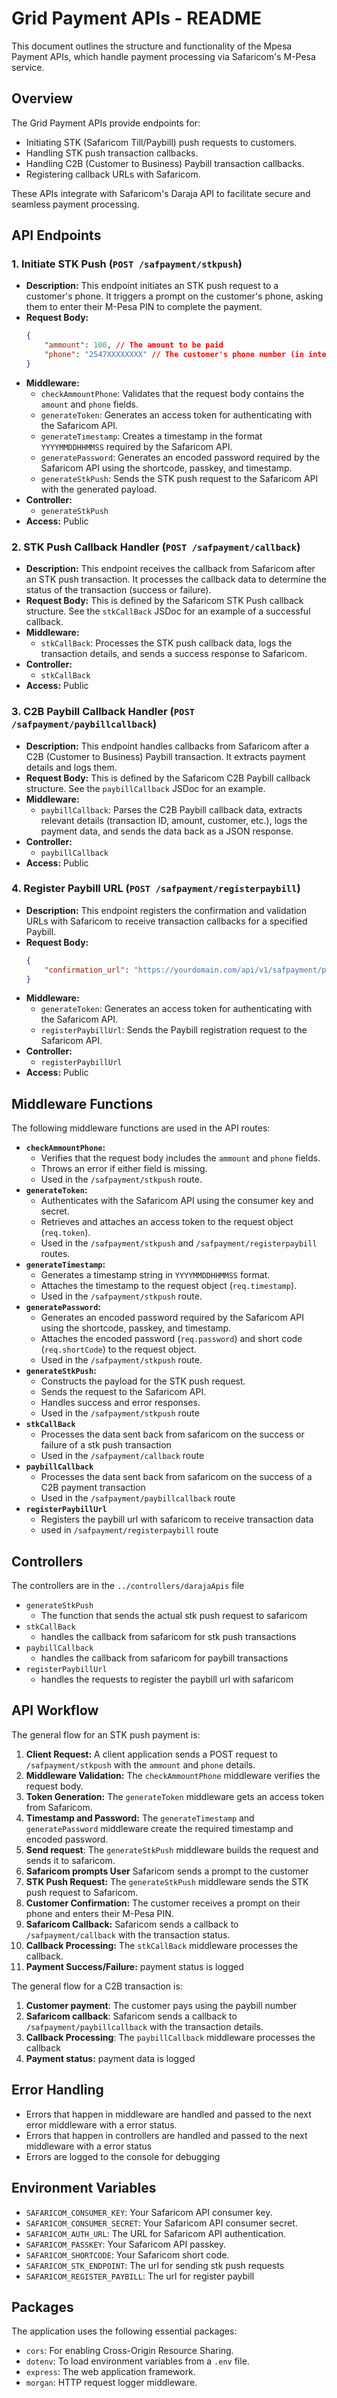 # Grid Payment APIs - README

This document outlines the structure and functionality of the Mpesa Payment APIs, which handle payment processing via Safaricom's M-Pesa service.

## Overview

The Grid Payment APIs provide endpoints for:

*   Initiating STK (Safaricom Till/Paybill) push requests to customers.
*   Handling STK push transaction callbacks.
*   Handling C2B (Customer to Business) Paybill transaction callbacks.
*   Registering callback URLs with Safaricom.

These APIs integrate with Safaricom's Daraja API to facilitate secure and seamless payment processing.

## API Endpoints

### 1. Initiate STK Push (`POST /safpayment/stkpush`)

*   **Description:** This endpoint initiates an STK push request to a customer's phone. It triggers a prompt on the customer's phone, asking them to enter their M-Pesa PIN to complete the payment.
*   **Request Body:**
    ```json
    {
        "ammount": 100, // The amount to be paid
        "phone": "2547XXXXXXXX" // The customer's phone number (in international format, e.g., 2547XXXXXXXX)
    }
    ```
*   **Middleware:**
    *   `checkAmmountPhone`: Validates that the request body contains the `amount` and `phone` fields.
    *   `generateToken`: Generates an access token for authenticating with the Safaricom API.
    *   `generateTimestamp`: Creates a timestamp in the format `YYYYMMDDHHMMSS` required by the Safaricom API.
    *   `generatePassword`: Generates an encoded password required by the Safaricom API using the shortcode, passkey, and timestamp.
    *   `generateStkPush`: Sends the STK push request to the Safaricom API with the generated payload.
* **Controller:**
  *  `generateStkPush`
*   **Access:** Public

### 2. STK Push Callback Handler (`POST /safpayment/callback`)

*   **Description:** This endpoint receives the callback from Safaricom after an STK push transaction. It processes the callback data to determine the status of the transaction (success or failure).
*   **Request Body:** This is defined by the Safaricom STK Push callback structure. See the `stkCallBack` JSDoc for an example of a successful callback.
*   **Middleware:**
    *   `stkCallBack`: Processes the STK push callback data, logs the transaction details, and sends a success response to Safaricom.
* **Controller:**
  *  `stkCallBack`
*   **Access:** Public

### 3. C2B Paybill Callback Handler (`POST /safpayment/paybillcallback`)

*   **Description:** This endpoint handles callbacks from Safaricom after a C2B (Customer to Business) Paybill transaction. It extracts payment details and logs them.
*   **Request Body:** This is defined by the Safaricom C2B Paybill callback structure. See the `paybillCallback` JSDoc for an example.
*   **Middleware:**
    *   `paybillCallback`: Parses the C2B Paybill callback data, extracts relevant details (transaction ID, amount, customer, etc.), logs the payment data, and sends the data back as a JSON response.
* **Controller:**
  *  `paybillCallback`
*   **Access:** Public

### 4. Register Paybill URL (`POST /safpayment/registerpaybill`)

*   **Description:** This endpoint registers the confirmation and validation URLs with Safaricom to receive transaction callbacks for a specified Paybill.
*   **Request Body:**
    ```json
    {
        "confirmation_url": "https://yourdomain.com/api/v1/safpayment/paybillcallback" // Your callback URL
    }
    ```
*   **Middleware:**
    *   `generateToken`: Generates an access token for authenticating with the Safaricom API.
    *   `registerPaybillUrl`: Sends the Paybill registration request to the Safaricom API.
* **Controller:**
  *  `registerPaybillUrl`
*   **Access:** Public

## Middleware Functions

The following middleware functions are used in the API routes:

*   **`checkAmmountPhone`:**
    *   Verifies that the request body includes the `ammount` and `phone` fields.
    *   Throws an error if either field is missing.
    *   Used in the `/safpayment/stkpush` route.
*   **`generateToken`:**
    *   Authenticates with the Safaricom API using the consumer key and secret.
    *   Retrieves and attaches an access token to the request object (`req.token`).
    *   Used in the `/safpayment/stkpush` and `/safpayment/registerpaybill` routes.
*   **`generateTimestamp`:**
    *   Generates a timestamp string in `YYYYMMDDHHMMSS` format.
    *   Attaches the timestamp to the request object (`req.timestamp`).
    *   Used in the `/safpayment/stkpush` route.
*   **`generatePassword`:**
    *   Generates an encoded password required by the Safaricom API using the shortcode, passkey, and timestamp.
    *   Attaches the encoded password (`req.password`) and short code (`req.shortCode`) to the request object.
    *   Used in the `/safpayment/stkpush` route.
*   **`generateStkPush`:**
    *   Constructs the payload for the STK push request.
    *   Sends the request to the Safaricom API.
    *   Handles success and error responses.
    * Used in the `/safpayment/stkpush` route
* **`stkCallBack`**
  * Processes the data sent back from safaricom on the success or failure of a stk push transaction
  * Used in the `/safpayment/callback` route
* **`paybillCallback`**
  * Processes the data sent back from safaricom on the success of a C2B payment transaction
  * Used in the `/safpayment/paybillcallback` route
* **`registerPaybillUrl`**
  * Registers the paybill url with safaricom to receive transaction data
  * used in `/safpayment/registerpaybill` route

## Controllers

The controllers are in the `../controllers/darajaApis` file

*   `generateStkPush`
    *   The function that sends the actual stk push request to safaricom
* `stkCallBack`
  *  handles the callback from safaricom for stk push transactions
* `paybillCallback`
  * handles the callback from safaricom for paybill transactions
* `registerPaybillUrl`
  * handles the requests to register the paybill url with safaricom

## API Workflow

The general flow for an STK push payment is:

1.  **Client Request:** A client application sends a POST request to `/safpayment/stkpush` with the `ammount` and `phone` details.
2.  **Middleware Validation:** The `checkAmmountPhone` middleware verifies the request body.
3.  **Token Generation:** The `generateToken` middleware gets an access token from Safaricom.
4.  **Timestamp and Password:** The `generateTimestamp` and `generatePassword` middleware create the required timestamp and encoded password.
5. **Send request**: The `generateStkPush` middleware builds the request and sends it to safaricom.
6. **Safaricom prompts User** Safaricom sends a prompt to the customer
7.  **STK Push Request:** The `generateStkPush` middleware sends the STK push request to Safaricom.
8.  **Customer Confirmation:** The customer receives a prompt on their phone and enters their M-Pesa PIN.
9.  **Safaricom Callback:** Safaricom sends a callback to `/safpayment/callback` with the transaction status.
10. **Callback Processing:** The `stkCallBack` middleware processes the callback.
11. **Payment Success/Failure:** payment status is logged

The general flow for a C2B transaction is:
1. **Customer payment**: The customer pays using the paybill number
2. **Safaricom callback**: Safaricom sends a callback to `/safpayment/paybillcallback` with the transaction details.
3. **Callback Processing**: The `paybillCallback` middleware processes the callback
4. **Payment status:** payment data is logged

## Error Handling

* Errors that happen in middleware are handled and passed to the next error middleware with a error status.
* Errors that happen in controllers are handled and passed to the next middleware with a error status
* Errors are logged to the console for debugging

## Environment Variables

*   `SAFARICOM_CONSUMER_KEY`: Your Safaricom API consumer key.
*   `SAFARICOM_CONSUMER_SECRET`: Your Safaricom API consumer secret.
*   `SAFARICOM_AUTH_URL`: The URL for Safaricom API authentication.
*   `SAFARICOM_PASSKEY`: Your Safaricom API passkey.
*   `SAFARICOM_SHORTCODE`: Your Safaricom short code.
* `SAFARICOM_STK_ENDPOINT`: The url for sending stk push requests
* `SAFARICOM_REGISTER_PAYBILL`: The url for register paybill

## Packages

The application uses the following essential packages:

*   `cors`: For enabling Cross-Origin Resource Sharing.
*   `dotenv`: To load environment variables from a `.env` file.
*   `express`: The web application framework.
*   `morgan`: HTTP request logger middleware.


